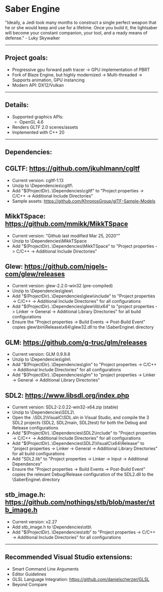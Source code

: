 # Saber Engine

"Ideally, a Jedi took many months to construct a single perfect weapon that he or she would keep and use for a lifetime. Once you build it, the lightsaber will become your constant companion, your tool, and a ready means of defense." - Luky Skywalker

--------------
Project goals:
--------------
- Progressive gpu forward path tracer
	-> GPU implementation of PBRT
- Fork of Blaze Engine, but highly modernized
	-> Multi-threaded
	-> Supports animation, GPU instancing
- Modern API: DX12/Vulkan


--------
Details:
--------
- Supported graphics APIs:
	- OpenGL 4.6
- Renders GLTF 2.0 scenes/assets
- Implemented with C++ 20


-------------
Dependencies:
-------------

CGLTF: https://github.com/jkuhlmann/cgltf
-----------------------------------------
- Current version: cgltf-1.13
- Unzip to <project root>\Dependencies\cgltf\
- Add "$(ProjectDir)..\Dependencies\cgltf\" to "Project properties -> C/C++ -> Additional Include Directories"
- Sample assets: https://github.com/KhronosGroup/glTF-Sample-Models


MikkTSpace: https://github.com/mmikk/MikkTSpace
-----------------------------------------------
- Current version: "Github last modified Mar 25, 2020""
- Unzip to <project root>\Dependencies\MikkTSpace
- Add "$(ProjectDir)..\Dependencies\MikkTSpace\" to "Project properties -> C/C++ -> Additional Include Directories"


Glew: https://github.com/nigels-com/glew/releases
-------------------------------------------------
- Current version: glew-2.2.0-win32 (pre-compiled)
- Unzip to <project root>\Dependencies\glew\
- Add "$(ProjectDir)..\Dependencies\glew\include" to "Project properties -> C/C++ -> Additional Include Directories" for all configurations
- Add "$(ProjectDir)..\Dependencies\glew\lib\x64\" to "project properties -> Linker -> General -> Additional Library Directories" for all build configurations
- Ensure the "Project properties -> Build Events -> Post-Build Event" copies glew\bin\Release\x64\glew32.dll to the <Project Root>\SaberEngine\ directory


GLM: https://github.com/g-truc/glm/releases
-------------------------------------------
- Current version: GLM 0.9.9.8
- Unzip to <project root>\Dependencies\glm\
- Add "$(ProjectDir)..\Dependencies\glm\" to "Project properties -> C/C++ -> Additional Include Directories" for all configurations
- Add "$(ProjectDir)..\Dependencies\glm\" to "project properties -> Linker -> General -> Additional Library Directories"


SDL2: https://www.libsdl.org/index.php
--------------------------------------
- Current version: SDL2-2.0.22-win32-x64.zip (stable)
- Unzip to <project root>\Dependencies\SDL2\
- Open the .\SDL2\VisualC\SDL.sln in Visual Studio, and compile the 3 SDL2 projects (SDL2, SDL2main, SDL2test) for both the Debug and Release configurations
- Add "$(ProjectDir)..\Dependencies\SDL2\include\" to "Project properties -> C/C++ -> Additional Include Directories" for all configurations
- Add "$(ProjectDir)..\Dependencies\SDL2\VisualC\x64\Release\" to "project properties -> Linker -> General -> Additional Library Directories" for all build configurations
- Add "SDL2.lib" to "Project properties -> Linker -> Input -> Additional Dependences"
- Ensure the "Project properties -> Build Events -> Post-Build Event" copies the relevant Debug/Release configuration of the SDL2.dll to the <Project Root>\SaberEngine\ directory


stb_image.h: https://github.com/nothings/stb/blob/master/stb_image.h
--------------------------------------------------------------------
- Current version: v2.27 
- Add stb_image.h to <project root>\Dependencies\stb\
- Add "$(ProjectDir)..\Dependencies\stb\" to "Project properties -> C/C++ -> Additional Include Directories" for all configurations


-------------------------------------
Recommended Visual Studio extensions:
-------------------------------------
- Smart Command Line Arguments
- Editor Guidelines
- GLSL Language Integration: https://github.com/danielscherzer/GLSL
- Beyond Compare
